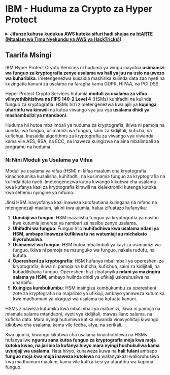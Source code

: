 # IBM - Huduma za Crypto za Hyper Protect

<details>

<summary><strong>Jifunze kuhusu kudukua AWS kutoka sifuri hadi shujaa na</strong> <a href="https://training.hacktricks.xyz/courses/arte"><strong>htARTE (Mtaalam wa Timu Nyekundu ya AWS ya HackTricks)</strong></a><strong>!</strong></summary>

Njia nyingine za kusaidia HackTricks:

* Ikiwa unataka kuona **kampuni yako ikionekana kwenye HackTricks** au **kupakua HackTricks kwa PDF** Angalia [**MIPANGO YA KUJIUNGA**](https://github.com/sponsors/carlospolop)!
* Pata [**bidhaa rasmi za PEASS & HackTricks**](https://peass.creator-spring.com)
* Gundua [**Familia ya PEASS**](https://opensea.io/collection/the-peass-family), mkusanyiko wetu wa kipekee wa [**NFTs**](https://opensea.io/collection/the-peass-family)
* **Jiunge na** 💬 [**Kikundi cha Discord**](https://discord.gg/hRep4RUj7f) au kikundi cha [**telegram**](https://t.me/peass) au **nifuata** kwenye **Twitter** 🐦 [**@carlospolopm**](https://twitter.com/carlospolopm)**.**
* **Shiriki mbinu zako za kudukua kwa kuwasilisha PRs kwa** [**HackTricks**](https://github.com/carlospolop/hacktricks) na [**HackTricks Cloud**](https://github.com/carlospolop/hacktricks-cloud) repos za github.

</details>

## Taarifa Msingi

IBM Hyper Protect Crypto Services ni huduma ya wingu inayotoa **usimamizi wa funguo za kryptografia zenye usalama wa hali ya juu na usio na uwezo wa kuharibika**. Imetengenezwa kusaidia mashirika kulinda data zao nyeti na kuzingatia kanuni za usalama na faragha kama GDPR, HIPAA, na PCI DSS.

Hyper Protect Crypto Services hutumia **moduli za usalama za vifaa vilivyothibitishwa na FIPS 140-2 Level 4** (HSMs) kuhifadhi na kulinda funguo za kryptografia. HSMs hizi zimetengenezwa kwa ajili ya **kupinga uharibifu wa kimwili** na kutoa viwango vya juu vya **usalama dhidi ya mashambulizi ya mtandaoni**.

Huduma hii hutoa mbalimbali ya huduma za kryptografia, ikiwa ni pamoja na uundaji wa funguo, usimamizi wa funguo, saini za kidijitali, kuficha, na kufichua. Inasaidia algorithms za kryptografia za viwango vya viwanda kama vile AES, RSA, na ECC, na inaweza kuingizwa na aina mbalimbali za programu na huduma.

### Ni Nini Moduli ya Usalama ya Vifaa

Moduli ya usalama ya vifaa (HSM) ni kifaa maalum cha kryptografia kinachotumika kuzalisha, kuhifadhi, na kusimamia funguo za kryptografia na kulinda data nyeti. Imetengenezwa kutoa kiwango kikubwa cha usalama kwa kufanya kazi za kryptografia kimwili na kielektroniki kutenga kutoka kwa sehemu nyingine ya mfumo.

Jinsi HSM inavyofanya kazi inaweza kutofautiana kulingana na mfano na mtengenezaji maalum, lakini kwa ujumla, hatua zifuatazo hufanyika:

1. **Uundaji wa funguo**: HSM inazalisha funguo ya kryptografia ya nasibu kwa kutumia jenereta ya nambari za nasibu zenye usalama.
2. **Uhifadhi wa funguo**: Funguo hilo **huhifadhiwa kwa usalama ndani ya HSM, ambapo linaweza kufikiwa tu na watumiaji au michakato iliyoruhusiwa**.
3. **Usimamizi wa funguo**: HSM hutoa mbalimbali ya kazi za usimamizi wa funguo, ikiwa ni pamoja na mzunguko wa funguo, nakala rudufu, na kufuta.
4. **Operesheni za kryptografia**: HSM hufanya mbalimbali ya operesheni za kryptografia, ikiwa ni pamoja na kuficha, kufichua, saini za kidijitali, na kubadilishana funguo. Operesheni hizi zinafanyika **ndani ya mazingira salama ya HSM**, ambayo hulinda dhidi ya ufikiaji usioruhusiwa na uharibifu.
5. **Kuingiza kumbukumbu**: HSM inaingiza kumbukumbu za operesheni zote za kryptografia na majaribio ya ufikiaji, ambayo yanaweza kutumika kwa madhumuni ya ukaguzi wa usalama na kufuata kanuni.

HSMs zinaweza kutumika kwa mbalimbali ya matumizi, ikiwa ni pamoja na miamala salama mtandaoni, vyeti vya kidijitali, mawasiliano salama, na kuficha data. Mara nyingi hutumiwa katika viwanda vinavyohitaji kiwango kikubwa cha usalama, kama vile fedha, afya, na serikali.

Kwa ujumla, kiwango kikubwa cha usalama kinachotolewa na HSMs hufanya iwe **ngumu sana kutoa funguo za kryptografia moja kwa moja kutoka kwao, na jaribio la kufanya hivyo mara nyingi huchukuliwa kama uvunjaji wa usalama**. Hata hivyo, kunaweza kuwa na **hali fulani** ambapo **funguo moja kwa moja inaweza kutolewa** na wafanyakazi walioruhusiwa kwa madhumuni maalum, kama vile katika kesi ya utaratibu wa kupona funguo.
